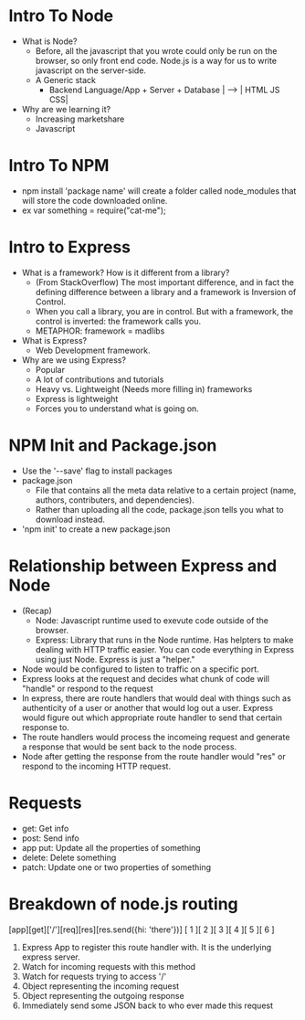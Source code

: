 # Intro To Node

* What is Node?
    - Before, all the javascript that you wrote could only be run on the browser, so only front end code. Node.js is a way for us to write javascript on the server-side.
    - A Generic stack
        - Backend Language/App + Server + Database | --> | HTML JS CSS|
* Why are we learning it?
    - Increasing marketshare
    - Javascript

# Intro To NPM
* npm install 'package name' will create a folder called node_modules that will store the code downloaded online.
* ex var something = require("cat-me");

# Intro to Express
* What is a framework? How is it different from a library?
    - (From StackOverflow) The most important difference, and in fact the defining difference between a library and a framework is Inversion of Control. 
    - When you call a library, you are in control. But with a framework, the control is inverted: the framework calls you. 
    - METAPHOR: framework = madlibs
* What is Express?
    - Web Development framework.
* Why are we using Express? 
    - Popular
    - A lot of contributions and tutorials
    - Heavy vs. Lightweight (Needs more filling in) frameworks
    - Express is lightweight
    - Forces you to understand what is going on. 

# NPM Init and Package.json
* Use the '--save' flag to install packages
* package.json
    - File that contains all the meta data relative to a certain project (name, authors, contributers, and dependencies). 
    - Rather than uploading all the code, package.json tells you what to download instead. 
* 'npm init' to create a new package.json

# Relationship between Express and Node
* (Recap)
    - Node: Javascript runtime used to exevute code outside of the browser. 
    - Express: Library that runs in the Node runtime. Has helpters to make dealing with HTTP traffic easier. You can code everything in Express using just Node. Express is just a "helper."
* Node would be configured to listen to traffic on a specific port. 
* Express looks at the request and decides what chunk of code will "handle" or respond to the request
* In express, there are route handlers that would deal with things such as authenticity of a user or another that would log out a user. Express would figure out which appropriate route handler to send that certain response to. 
* The route handlers would process the incomeing request and generate a response that would be sent back to the node process. 
* Node after getting the response from the route handler would "res" or respond to the incoming HTTP request. 

# Requests
- get:     Get info
- post:    Send info
- app put: Update all the properties of something
- delete:  Delete something
- patch:   Update one or two properties of something

# Breakdown of node.js routing
[app][get]['/'][req][res][res.send({hi: 'there'})]
[ 1 ][ 2 ][ 3 ][ 4 ][ 5 ][          6            ]

1. Express App to register this route handler with. It is the underlying express server.
2. Watch for incoming requests with this method
3. Watch for requests trying to access '/'
4. Object representing the incoming request
5. Object representing the outgoing response
6. Immediately send some JSON back to who ever made this request

